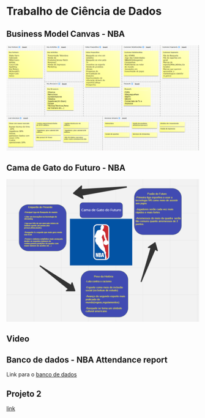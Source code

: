 # Trabalho de Ciência de Dados
## Business Model Canvas - NBA
![figura](https://github.com/OCRAM101HUB/Trabalho/blob/16c306e6fbe1121c4b9698e1690ff880f8756166/Captura%20de%20tela%202022-10-20%20221300.png)

## Cama de Gato do Futuro - NBA
<img src=https://github.com/OCRAM101HUB/Trabalho/blob/16c306e6fbe1121c4b9698e1690ff880f8756166/miro.png/>

## Video


## Banco de dados - NBA Attendance report
Link para o [banco de dados](http://www.espn.com/nba/attendance/_/year/2020)

## Projeto 2
[link](https://github.com/OCRAM101HUB/Trabalho/blob/main/Projeto_2_Marco_Antonio.ipynb)
